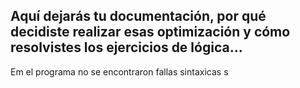 ## Aquí dejarás tu documentación, por qué decidiste realizar esas optimización y cómo resolvistes los ejercicios de lógica...
Em el programa no se encontraron fallas sintaxicas s